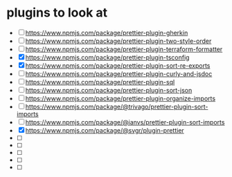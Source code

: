 # plugins to look at

- [ ] https://www.npmjs.com/package/prettier-plugin-gherkin
- [ ] https://www.npmjs.com/package/prettier-plugin-two-style-order
- [ ] https://www.npmjs.com/package/prettier-plugin-terraform-formatter
- [x] https://www.npmjs.com/package/prettier-plugin-tsconfig
- [x] https://www.npmjs.com/package/prettier-plugin-sort-re-exports
- [ ] https://www.npmjs.com/package/prettier-plugin-curly-and-jsdoc
- [ ] https://www.npmjs.com/package/prettier-plugin-sql
- [ ] https://www.npmjs.com/package/prettier-plugin-sort-json
- [ ] https://www.npmjs.com/package/prettier-plugin-organize-imports
- [ ] https://www.npmjs.com/package/@trivago/prettier-plugin-sort-imports
- [ ] https://www.npmjs.com/package/@ianvs/prettier-plugin-sort-imports
- [x] https://www.npmjs.com/package/@svgr/plugin-prettier
- [ ]
- [ ]
- [ ]
- [ ]
- [ ]
